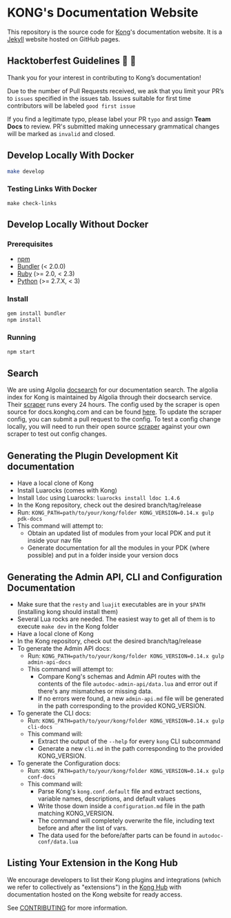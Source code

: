 # KONG's Documentation Website

This repository is the source code for [Kong](https://github.com/Kong/kong)'s documentation website. It is a [Jekyll](https://jekyllrb.com/) website hosted on GitHub pages.


## Hacktoberfest Guidelines 🦍 🎃
Thank you for your interest in contributing to Kong’s documentation! 

Due to the number of Pull Requests received, we ask that you limit your PR’s to `issues` specified in the issues tab. Issues suitable for first time contributors will be labeled `good first issue`

If you find a legitimate typo, please label your PR `typo` and assign **Team Docs** to review. PR's submitted making unnecessary grammatical changes will be marked as `invalid` and closed. 


## Develop Locally With Docker

>
```bash
make develop
```

### Testing Links With Docker

>
```
make check-links
```

## Develop Locally Without Docker

### Prerequisites

- [npm](https://www.npmjs.com/)
- [Bundler](https://bundler.io/) (< 2.0.0) 
- [Ruby](https://www.ruby-lang.org) (>= 2.0, < 2.3)
- [Python](https://www.python.org) (>= 2.7.X, < 3)

### Install

>
```bash
gem install bundler
npm install
```

### Running

>
```bash
npm start
```

## Search

We are using Algolia [docsearch](https://www.algolia.com/docsearch) for our
documentation search. The algolia index for Kong is maintained by Algolia through their
docsearch service. Their [scraper](https://github.com/algolia/docsearch-scraper)
runs every 24 hours. The config used by the scraper is open source for
docs.konghq.com and can be found [here](https://github.com/algolia/docsearch-configs/blob/master/configs/getkong.json).
To update the scraper config, you can submit a pull request to the config. To
test a config change locally, you will need to run their open source
[scraper](https://github.com/algolia/docsearch-scraper) against your own
scraper to test out config changes.

## Generating the Plugin Development Kit documentation

- Have a local clone of Kong
- Install Luarocks (comes with Kong)
- Install `ldoc` using Luarocks: `luarocks install ldoc 1.4.6`
- In the Kong repository, check out the desired branch/tag/release
- Run: `KONG_PATH=path/to/your/kong/folder KONG_VERSION=0.14.x gulp pdk-docs`
- This command will attempt to:
  * Obtain an updated list of modules from your local PDK and put it inside
    your nav file
  * Generate documentation for all the modules in your PDK (where possible) and
    put in a folder inside your version docs

## Generating the Admin API, CLI and Configuration Documentation

- Make sure that the `resty` and `luajit` executables are in your `$PATH` (installing kong should install them)
- Several Lua rocks are needed. The easiest way to get all of them is to execute `make dev` in the Kong folder
- Have a local clone of Kong
- In the Kong repository, check out the desired branch/tag/release
- To generate the Admin API docs:
  - Run: `KONG_PATH=path/to/your/kong/folder KONG_VERSION=0.14.x gulp admin-api-docs`
  - This command will attempt to:
    * Compare Kong's schemas and Admin API routes with the contents of the file
      `autodoc-admin-api/data.lua` and error out if there's any mismatches or missing data.
    * If no errors were found, a new `admin-api.md` file will be generated in the path corresponding
      to the provided KONG_VERSION.
- To generate the CLI docs:
  - Run: `KONG_PATH=path/to/your/kong/folder KONG_VERSION=0.14.x gulp cli-docs`
  - This command will:
    * Extract the output of the `--help` for every `kong` CLI subcommand
    * Generate a new `cli.md` in the path corresponding to the provided KONG_VERSION.
- To generate the Configuration docs:
  - Run: `KONG_PATH=path/to/your/kong/folder KONG_VERSION=0.14.x gulp conf-docs`
  - This command will:
    * Parse Kong's `kong.conf.default` file and extract sections, variable names, descriptions, and default values
    * Write those down inside a `configuration.md` file in the path matching KONG_VERSION.
    * The command will completely overwrite the file, including text before and after the list of vars.
    * The data used for the before/after parts can be found in `autodoc-conf/data.lua`

## Listing Your Extension in the Kong Hub

We encourage developers to list their Kong plugins and integrations (which
we refer to collectively as "extensions") in the
[Kong Hub](https://docs.konghq.com/hub) with documentation hosted
on the Kong website for ready access.

See [CONTRIBUTING](https://github.com/Kong/docs.konghq.com/blob/master/CONTRIBUTING.md#contributing-to-kong-documentation-and-the-kong-hub) for more information.

